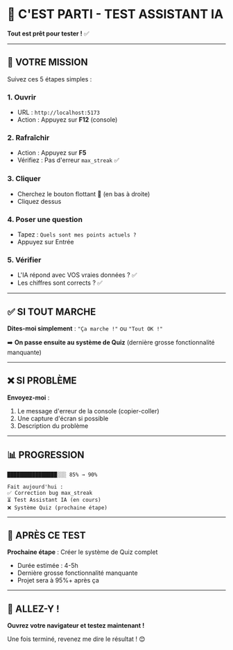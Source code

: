 # 🚀 C'EST PARTI - TEST ASSISTANT IA

**Tout est prêt pour tester !** ✅

---

## 🎯 VOTRE MISSION

Suivez ces 5 étapes simples :

### 1. **Ouvrir**
- URL : `http://localhost:5173`
- Action : Appuyez sur **F12** (console)

### 2. **Rafraîchir**
- Action : Appuyez sur **F5**
- Vérifiez : Pas d'erreur `max_streak` ✅

### 3. **Cliquer**
- Cherchez le bouton flottant 🧠 (en bas à droite)
- Cliquez dessus

### 4. **Poser une question**
- Tapez : `Quels sont mes points actuels ?`
- Appuyez sur Entrée

### 5. **Vérifier**
- L'IA répond avec VOS vraies données ? ✅
- Les chiffres sont corrects ? ✅

---

## ✅ SI TOUT MARCHE

**Dites-moi simplement** : `"Ça marche !"` ou `"Tout OK !"`

➡️ **On passe ensuite au système de Quiz** (dernière grosse fonctionnalité manquante)

---

## ❌ SI PROBLÈME

**Envoyez-moi** :
1. Le message d'erreur de la console (copier-coller)
2. Une capture d'écran si possible
3. Description du problème

---

## 📊 PROGRESSION

```
████████████████░░░ 85% → 90%

Fait aujourd'hui :
✅ Correction bug max_streak
⏳ Test Assistant IA (en cours)
❌ Système Quiz (prochaine étape)
```

---

## 🎯 APRÈS CE TEST

**Prochaine étape** : Créer le système de Quiz complet
- Durée estimée : 4-5h
- Dernière grosse fonctionnalité manquante
- Projet sera à 95%+ après ça

---

## 🚀 ALLEZ-Y !

**Ouvrez votre navigateur et testez maintenant !**

Une fois terminé, revenez me dire le résultat ! 😊
